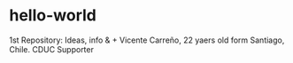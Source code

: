 # hello-world
1st Repository: Ideas, info &amp; +
Vicente Carreño, 22 yaers old form Santiago, Chile. CDUC Supporter
